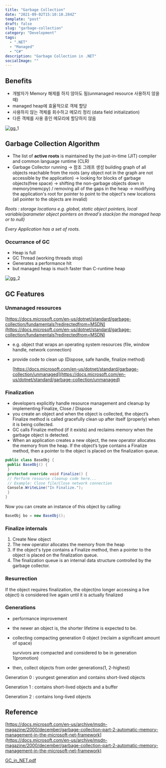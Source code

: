 ```yaml
---
title: "Garbage Collection"
date: "2021-09-02T15:10:10.284Z"
template: "post"
draft: false
slug: "garbage-collection"
category: "Development"
tags:
  - ".NET"
  - "Managed"
  - "C#"
description: "Garbage Collection in .NET"
socialImage: ""
---
```


## Benefits

- 개발자가 Memory 해제를 하지 않아도 됨(unmanaged resource 사용하지 않을 때)
- managed heap에 효율적으로 객체 할당
- 사용하지 않는 객체를 회수하고 메모리 정리 (data field initialization)
- 다른 객체를 사용 중인 메모리에 할당하지 않음

![gg_1](/media/gg_1.jpg)

## Garbage Collection Algorithm

- The list of **active roots** is maintained by the just-in-time (JIT) compiler and common language runtime (CLR)
- Garbage Collector running → 참조 그래프 생성 building graph of all objects reachable from the roots (any object not in the graph are not accessible by the application) → looking for blocks of garbage objects(free space) → shifting the non-garbage objects down in memory(memcpy) / removing all of the gaps in the heap → modifying the application's root for pointer to point to the object's new locations (all pointer to the objects are invalid)

_Roots : storage locations e.g. global, static object pointers, local variable/parameter object pointers on thread's stack(on the managed heap or to null)_

_Every Application has a set of roots._

### Occurrance of GC

- Heap is full
- GC Thread (working threads stop)
- Generates a performance hit
- but managed heap is much faster than C-runtime heap

![gg_2](/media/gg_2.jpg)

## GC Features

### Unmanaged resources

[https://docs.microsoft.com/en-us/dotnet/standard/garbage-collection/fundamentals?redirectedfrom=MSDN](https://docs.microsoft.com/en-us/dotnet/standard/garbage-collection/fundamentals?redirectedfrom=MSDN)

- e.g. object that wraps an operating system resources (file, window handle, network connection)
- provide code to clean up (Dispose, safe handle, finalize method)

  [https://docs.microsoft.com/en-us/dotnet/standard/garbage-collection/unmanaged](https://docs.microsoft.com/en-us/dotnet/standard/garbage-collection/unmanaged)

### Finalization

- developers explicitly handle resource management and cleanup by implementing Finalize, Close / Dispose
- you create an object and when the object is collected, the object’s Finalize method is called gracefully clean up after itself (properly) when it is being collected.
- GC calls Finalize method (if it exists) and reclaims memory when the garbage object is detected.
- When an application creates a new object, the new operator allocates the memory from the heap. If the object’s type contains a Finalize method, then a pointer to the object is placed on the finalization queue.

```csharp
public class BaseObj {
 public BaseObj() {
 }
 protected override void Finalize() {
 // Perform resource cleanup code here...
 // Example: Close file/Close network connection
 Console.WriteLine("In Finalize.");
 }
}
```

Now you can create an instance of this object by calling:

```csharp
BaseObj bo = new BaseObj();
```

### Finalize internals

1. Create New object
2. The new operator allocates the memory from the heap
3. If the object's type contains a Finalize method, then a pointer to the object is placed on the finalization queue.
4. The finalization queue is an internal data structure controlled by the garbage collector.

### Resurrection

If the object requires finalization, the object(no longer accessing a live object) is considered live again until it is actually finalized

### Generations

- performance improvement
- the newer an object is, the shorter lifetime is expected to be.
- collecting compacting generation 0 object (reclaim a significant amount of space)

  survivors are compacted and considered to be in generation 1(promotion)

- then, collect objects from order generations(1, 2-highest)

Generation 0 : youngest generation and contains short-lived objects

Generation 1 : contains short-lived objects and a buffer

Generation 2 : contains long-lived objects

## Reference

[https://docs.microsoft.com/en-us/archive/msdn-magazine/2000/december/garbage-collection-part-2-automatic-memory-management-in-the-microsoft-net-framework](https://docs.microsoft.com/en-us/archive/msdn-magazine/2000/december/garbage-collection-part-2-automatic-memory-management-in-the-microsoft-net-framework)

[GC_in_NET.pdf](https://s3.us-west-2.amazonaws.com/secure.notion-static.com/aaabfaea-36d6-462b-bf74-8d22cf480079/GC_in_NET.pdf?X-Amz-Algorithm=AWS4-HMAC-SHA256&X-Amz-Credential=AKIAT73L2G45O3KS52Y5%2F20210906%2Fus-west-2%2Fs3%2Faws4_request&X-Amz-Date=20210906T151609Z&X-Amz-Expires=86400&X-Amz-Signature=65e02f3c46702c446f91acaef426cee72a187ccabae1a94ded9bc5223f7d5c8f&X-Amz-SignedHeaders=host&response-content-disposition=filename%20%3D%22GC_in_NET.pdf%22)
